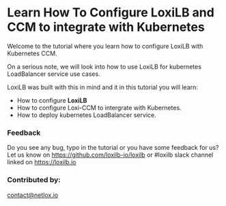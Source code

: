 #  Learn How To Configure LoxiLB and CCM to integrate with Kubernetes

Welcome to the tutorial where you learn how to configure LoxiLB with Kubernetes CCM.

On a serious note, we will look into how to use LoxiLB for kubernetes LoadBalancer service use cases. 

LoxiLB was built with this in mind and it in this tutorial you will learn:

* How to configure **LoxiLB**
* How to configure Loxi-CCM to intergrate with Kubernetes.
* How to deploy kubernetes LoadBalancer service.

### Feedback

Do you see any bug, typo in the tutorial or you have some feedback for us?
Let us know on https://github.com/loxilb-io/loxilb or #loxilb slack channel linked on https://loxilb.io

### Contributed by:
contact@netlox.io
